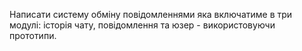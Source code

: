 Написати систему обміну повідомленнями яка включатиме в три модулі:  історія чату, повідомлення та юзер - використовуючи прототипи.